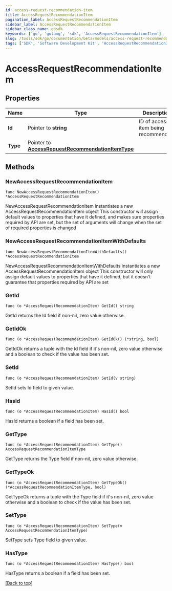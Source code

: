 ```yaml
---
id: access-request-recommendation-item
title: AccessRequestRecommendationItem
pagination_label: AccessRequestRecommendationItem
sidebar_label: AccessRequestRecommendationItem
sidebar_class_name: gosdk
keywords: ['go', 'golang', 'sdk', 'AccessRequestRecommendationItem'] 
slug: /tools/sdk/go/documentation/beta/models/access-request-recommendation-item
tags: ['SDK', 'Software Development Kit', 'AccessRequestRecommendationItem']
---
```


# AccessRequestRecommendationItem

## Properties

Name | Type | Description | Notes
------------ | ------------- | ------------- | -------------
**Id** | Pointer to **string** | ID of access item being recommended. | [optional] 
**Type** | Pointer to [**AccessRequestRecommendationItemType**](AccessRequestRecommendationItemType) |  | [optional] 

## Methods

### NewAccessRequestRecommendationItem

`func NewAccessRequestRecommendationItem() *AccessRequestRecommendationItem`

NewAccessRequestRecommendationItem instantiates a new AccessRequestRecommendationItem object
This constructor will assign default values to properties that have it defined,
and makes sure properties required by API are set, but the set of arguments
will change when the set of required properties is changed

### NewAccessRequestRecommendationItemWithDefaults

`func NewAccessRequestRecommendationItemWithDefaults() *AccessRequestRecommendationItem`

NewAccessRequestRecommendationItemWithDefaults instantiates a new AccessRequestRecommendationItem object
This constructor will only assign default values to properties that have it defined,
but it doesn't guarantee that properties required by API are set

### GetId

`func (o *AccessRequestRecommendationItem) GetId() string`

GetId returns the Id field if non-nil, zero value otherwise.

### GetIdOk

`func (o *AccessRequestRecommendationItem) GetIdOk() (*string, bool)`

GetIdOk returns a tuple with the Id field if it's non-nil, zero value otherwise
and a boolean to check if the value has been set.

### SetId

`func (o *AccessRequestRecommendationItem) SetId(v string)`

SetId sets Id field to given value.

### HasId

`func (o *AccessRequestRecommendationItem) HasId() bool`

HasId returns a boolean if a field has been set.

### GetType

`func (o *AccessRequestRecommendationItem) GetType() AccessRequestRecommendationItemType`

GetType returns the Type field if non-nil, zero value otherwise.

### GetTypeOk

`func (o *AccessRequestRecommendationItem) GetTypeOk() (*AccessRequestRecommendationItemType, bool)`

GetTypeOk returns a tuple with the Type field if it's non-nil, zero value otherwise
and a boolean to check if the value has been set.

### SetType

`func (o *AccessRequestRecommendationItem) SetType(v AccessRequestRecommendationItemType)`

SetType sets Type field to given value.

### HasType

`func (o *AccessRequestRecommendationItem) HasType() bool`

HasType returns a boolean if a field has been set.


[[Back to top]](#) 


